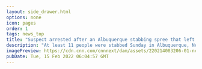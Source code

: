 ```yaml
---
layout: side_drawer.html
options: none
icon: pages
order: 1
tags: news_top
title: "Suspect arrested after an Albuquerque stabbing spree that left 11 people wounded"
description: "At least 11 people were stabbed Sunday in Albuquerque, New Mexico -- and police believe the same suspect was responsible for each attack."
imagePreview: https://cdn.cnn.com/cnnnext/dam/assets/220214083206-01-new-mexico-stabbing-spree-021322-video-synd-2.jpeg
pubDate: Tue, 15 Feb 2022 06:04:57 GMT
---
```

